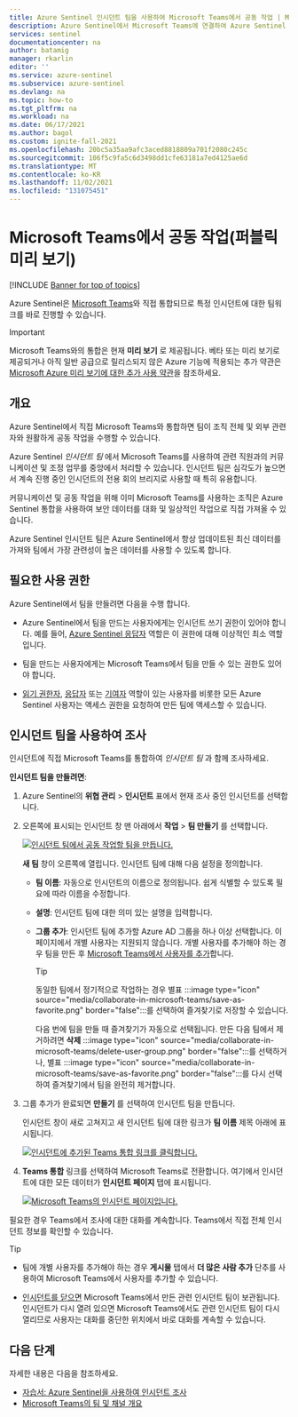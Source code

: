 ```yaml
---
title: Azure Sentinel 인시던트 팀을 사용하여 Microsoft Teams에서 공동 작업 | Microsoft Docs
description: Azure Sentinel에서 Microsoft Teams에 연결하여 Azure Sentinel 데이터로 팀의 다른 사용자와 공동 작업하는 방법을 알아봅니다.
services: sentinel
documentationcenter: na
author: batamig
manager: rkarlin
editor: ''
ms.service: azure-sentinel
ms.subservice: azure-sentinel
ms.devlang: na
ms.topic: how-to
ms.tgt_pltfrm: na
ms.workload: na
ms.date: 06/17/2021
ms.author: bagol
ms.custom: ignite-fall-2021
ms.openlocfilehash: 20bc5a35aa9afc3aced8818809a701f2080c245c
ms.sourcegitcommit: 106f5c9fa5c6d3498dd1cfe63181a7ed4125ae6d
ms.translationtype: MT
ms.contentlocale: ko-KR
ms.lasthandoff: 11/02/2021
ms.locfileid: "131075451"
---
```

# <a name="collaborate-in-microsoft-teams-public-preview"></a>Microsoft Teams에서 공동 작업(퍼블릭 미리 보기)

[!INCLUDE [Banner for top of topics](./includes/banner.md)]

Azure Sentinel은 [Microsoft Teams](/microsoftteams/)와 직접 통합되므로 특정 인시던트에 대한 팀워크를 바로 진행할 수 있습니다.


> [!IMPORTANT]
> Microsoft Teams와의 통합은 현재 **미리 보기** 로 제공됩니다. 베타 또는 미리 보기로 제공되거나 아직 일반 공급으로 릴리스되지 않은 Azure 기능에 적용되는 추가 약관은 [Microsoft Azure 미리 보기에 대한 추가 사용 약관](https://azure.microsoft.com/support/legal/preview-supplemental-terms/)을 참조하세요.

## <a name="overview"></a>개요

Azure Sentinel에서 직접 Microsoft Teams와 통합하면 팀이 조직 전체 및 외부 관련자와 원활하게 공동 작업을 수행할 수 있습니다.

Azure Sentinel *인시던트 팀* 에서 Microsoft Teams를 사용하여 관련 직원과의 커뮤니케이션 및 조정 업무를 중앙에서 처리할 수 있습니다. 인시던트 팀은 심각도가 높으면서 계속 진행 중인 인시던트의 전용 회의 브리지로 사용할 때 특히 유용합니다.

커뮤니케이션 및 공동 작업을 위해 이미 Microsoft Teams를 사용하는 조직은 Azure Sentinel 통합을 사용하여 보안 데이터를 대화 및 일상적인 작업으로 직접 가져올 수 있습니다. 

Azure Sentinel 인시던트 팀은 Azure Sentinel에서 항상 업데이트된 최신 데이터를 가져와 팀에서 가장 관련성이 높은 데이터를 사용할 수 있도록 합니다.

## <a name="required-permissions"></a>필요한 사용 권한

Azure Sentinel에서 팀을 만들려면 다음을 수행 합니다.

- Azure Sentinel에서 팀을 만드는 사용자에게는 인시던트 쓰기 권한이 있어야 합니다. 예를 들어, [Azure Sentinel 응답자](../role-based-access-control/built-in-roles.md#azure-sentinel-responder) 역할은 이 권한에 대해 이상적인 최소 역할입니다.

- 팀을 만드는 사용자에게는 Microsoft Teams에서 팀을 만들 수 있는 권한도 있어야 합니다.

- [읽기 권한자](../role-based-access-control/built-in-roles.md#azure-sentinel-reader), [응답자](../role-based-access-control/built-in-roles.md#azure-sentinel-responder) 또는 [기여자](../role-based-access-control/built-in-roles.md#azure-sentinel-contributor) 역할이 있는 사용자를 비롯한 모든 Azure Sentinel 사용자는 액세스 권한을 요청하여 만든 팀에 액세스할 수 있습니다.

## <a name="use-an-incident-team-to-investigate"></a>인시던트 팀을 사용하여 조사

인시던트에 직접 Microsoft Teams를 통합하여 *인시던트 팀* 과 함께 조사하세요.

**인시던트 팀을 만들려면**:

1. Azure Sentinel의 **위협 관리** > **인시던트** 표에서 현재 조사 중인 인시던트를 선택합니다.

1. 오른쪽에 표시되는 인시던트 창 맨 아래에서 **작업** > **팀 만들기** 를 선택합니다.

    [ ![인시던트 팀에서 공동 작업할 팀을 만듭니다.](media/collaborate-in-microsoft-teams/create-team.png)](media/collaborate-in-microsoft-teams/create-team.png#lightbox)

    **새 팀** 창이 오른쪽에 열립니다. 인시던트 팀에 대해 다음 설정을 정의합니다.

    - **팀 이름**: 자동으로 인시던트의 이름으로 정의됩니다. 쉽게 식별할 수 있도록 필요에 따라 이름을 수정합니다.
    - **설명**: 인시던트 팀에 대한 의미 있는 설명을 입력합니다.
    - **그룹 추가**: 인시던트 팀에 추가할 Azure AD 그룹을 하나 이상 선택합니다. 이 페이지에서 개별 사용자는 지원되지 않습니다. 개별 사용자를 추가해야 하는 경우 팀을 만든 후 [Microsoft Teams에서 사용자를 추가](#more-users)합니다.

        > [!TIP]
        > 동일한 팀에서 정기적으로 작업하는 경우 별표 :::image type="icon" source="media/collaborate-in-microsoft-teams/save-as-favorite.png" border="false":::를 선택하여 즐겨찾기로 저장할 수 있습니다.
        >
        > 다음 번에 팀을 만들 때 즐겨찾기가 자동으로 선택됩니다. 만든 다음 팀에서 제거하려면 **삭제** :::image type="icon" source="media/collaborate-in-microsoft-teams/delete-user-group.png" border="false":::를 선택하거나, 별표 :::image type="icon" source="media/collaborate-in-microsoft-teams/save-as-favorite.png" border="false":::를 다시 선택하여 즐겨찾기에서 팀을 완전히 제거합니다.
        >

1. 그룹 추가가 완료되면 **만들기** 를 선택하여 인시던트 팀을 만듭니다.

    인시던트 창이 새로 고쳐지고 새 인시던트 팀에 대한 링크가 **팀 이름** 제목 아래에 표시됩니다.

    [ ![인시던트에 추가된 Teams 통합 링크를 클릭합니다.](media/collaborate-in-microsoft-teams/teams-link-added-to-incident.jpg)](media/collaborate-in-microsoft-teams/teams-link-added-to-incident.jpg#lightbox)


1. **Teams 통합** 링크를 선택하여 Microsoft Teams로 전환합니다. 여기에서 인시던트에 대한 모든 데이터가 **인시던트 페이지** 탭에 표시됩니다.

    [ ![Microsoft Teams의 인시던트 페이지입니다.](media/collaborate-in-microsoft-teams/incident-in-teams.jpg) ](media/collaborate-in-microsoft-teams/incident-in-teams.jpg#lightbox)

필요한 경우 Teams에서 조사에 대한 대화를 계속합니다. Teams에서 직접 전체 인시던트 정보를 확인할 수 있습니다.

> [!TIP]
> - <a name="more-users"></a>팀에 개별 사용자를 추가해야 하는 경우 **게시물** 탭에서 **더 많은 사람 추가** 단추를 사용하여 Microsoft Teams에서 사용자를 추가할 수 있습니다.
>
> - [인시던트를 닫으면](investigate-cases.md#closing-an-incident) Microsoft Teams에서 만든 관련 인시던트 팀이 보관됩니다. 인시던트가 다시 열려 있으면 Microsoft Teams에서도 관련 인시던트 팀이 다시 열리므로 사용자는 대화를 중단한 위치에서 바로 대화를 계속할 수 있습니다.
>

## <a name="next-steps"></a>다음 단계

자세한 내용은 다음을 참조하세요.

- [자습서: Azure Sentinel을 사용하여 인시던트 조사](investigate-cases.md)
- [Microsoft Teams의 팀 및 채널 개요](/microsoftteams/teams-channels-overview/)
